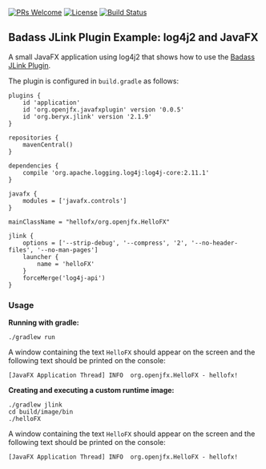 [![PRs Welcome](https://img.shields.io/badge/PRs-welcome-brightgreen.svg?style=flat-square)](http://makeapullrequest.com)
[![License](https://img.shields.io/badge/License-Apache%202.0-blue.svg)](https://github.com/beryx-gist/badass-jlink-example-log4j2-javafx/blob/master/LICENSE)
[![Build Status](https://img.shields.io/travis/beryx-gist/badass-jlink-example-log4j2-javafx/master.svg?label=Build)](https://travis-ci.org/beryx-gist/badass-jlink-example-log4j2-javafx)

## Badass JLink Plugin Example: log4j2 and JavaFX ##

A small JavaFX application using log4j2 that shows how to use the [Badass JLink Plugin](https://github.com/beryx/badass-jlink-plugin/).

The plugin is configured in `build.gradle` as follows:

```
plugins {
    id 'application'
    id 'org.openjfx.javafxplugin' version '0.0.5'
    id 'org.beryx.jlink' version '2.1.9'
}

repositories {
    mavenCentral()
}

dependencies {
    compile 'org.apache.logging.log4j:log4j-core:2.11.1'
}

javafx {
    modules = ['javafx.controls']
}

mainClassName = "hellofx/org.openjfx.HelloFX"

jlink {
    options = ['--strip-debug', '--compress', '2', '--no-header-files', '--no-man-pages']
    launcher {
        name = 'helloFX'
    }
    forceMerge('log4j-api')
}
```

### Usage
**Running with gradle:**
```
./gradlew run
```

A window containing the text `HelloFX` should appear on the screen and the following text should be printed on the console:
```
[JavaFX Application Thread] INFO  org.openjfx.HelloFX - hellofx!
```


**Creating and executing a custom runtime image:**
```
./gradlew jlink
cd build/image/bin
./helloFX
```

A window containing the text `HelloFX` should appear on the screen and the following text should be printed on the console:
```
[JavaFX Application Thread] INFO  org.openjfx.HelloFX - hellofx!
```
